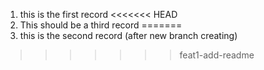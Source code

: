 1. this is the first record
<<<<<<< HEAD
1488. This should be a third record
=======
2. this is the second record (after new branch creating)
>>>>>>> feat1-add-readme
